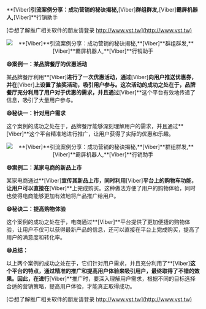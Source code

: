 **[Viber]**引流案例分享：成功营销的秘诀揭秘,**[Viber]**群组群发,**[Viber]**霸屏机器人,**[Viber]**行销助手

[😍想了解推广相关软件的朋友请登录 http://www.vst.tw](http://www.vst.tw)

 <center><img src="https://vst.tw/MP4/tuiguang/png/0.png" alt="**[Viber]**引流案例分享：成功营销的秘诀揭秘,**[Viber]**群组群发,**[Viber]**霸屏机器人,**[Viber]**行销助手"></center>

**😄案例一：某品牌餐厅的优惠活动**

某品牌餐厅利用**[Viber]**进行了一次优惠活动，通过**[Viber]**向用户推送优惠券，并在**[Viber]**上设置了抽奖活动，吸引用户参与。这次活动的成功之处在于，品牌餐厅充分利用了用户对于优惠的需求，并且通过**[Viber]**这个平台有效地传递了信息，吸引了大量用户参与。

**😄秘诀一：针对用户需求**

这个案例的成功之处在于，品牌餐厅能够深刻理解用户的需求，并且通过**[Viber]**这个平台精准地进行推广，让用户获得了实际的优惠和乐趣。

 <center><img src="https://vst.tw/MP4/tuiguang/png/5.png" alt="**[Viber]**引流案例分享：成功营销的秘诀揭秘,**[Viber]**群组群发,**[Viber]**霸屏机器人,**[Viber]**行销助手"></center>

**😄案例二：某家电商的新品上市**

某家电商通过**[Viber]**宣传其新品上市，同时利用**[Viber]**平台上的购物车功能，让用户可以直接在**[Viber]**上完成购买。这种做法方便了用户的购物体验，同时也使得电商能够更加有效地将产品推广给用户。

**😄秘诀二：提高购物体验**

这个案例的成功之处在于，电商通过**[Viber]**平台提供了更加便捷的购物体验，让用户不仅可以获得最新产品的信息，还可以直接在平台上完成购买，提高了用户的满意度和转化率。

**😄总结：**

以上两个案例的成功之处在于，它们针对用户需求，并且充分利用了**[Viber]**这个平台的特点，通过精准的推广和提高用户体验来吸引用户，最终取得了不错的效果。因此，在进行**[Viber]**推广时，要深入理解用户需求，根据不同的目标选择合适的营销策略，提高用户体验，才能真正取得成功。

[😍想了解推广相关软件的朋友请登录 http://www.vst.tw](http://www.vst.tw)



